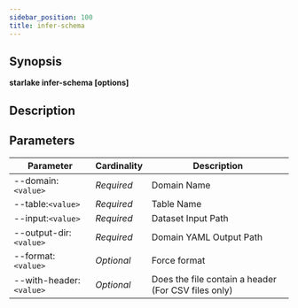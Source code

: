 ```yaml
---
sidebar_position: 100
title: infer-schema
---
```



## Synopsis

**starlake infer-schema [options]**

## Description


## Parameters

Parameter|Cardinality|Description
---|---|---
--domain:`<value>`|*Required*|Domain Name
--table:`<value>`|*Required*|Table Name
--input:`<value>`|*Required*|Dataset Input Path
--output-dir:`<value>`|*Required*|Domain YAML Output Path
--format:`<value>`|*Optional*|Force format
--with-header:`<value>`|*Optional*|Does the file contain a header (For CSV files only)


